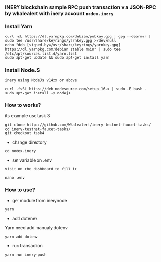 
### INERY blockchain sample RPC push transaction via JSON-RPC by whalealert with inery account `nodex.inery`

### Install Yarn
```
curl -sL https://dl.yarnpkg.com/debian/pubkey.gpg | gpg --dearmor | sudo tee /usr/share/keyrings/yarnkey.gpg >/dev/null
echo "deb [signed-by=/usr/share/keyrings/yarnkey.gpg] https://dl.yarnpkg.com/debian stable main" | sudo tee /etc/apt/sources.list.d/yarn.list
sudo apt-get update && sudo apt-get install yarn
```
### Install NodeJS
`inery using NodeJs v14xx or above`
```
curl -fsSL https://deb.nodesource.com/setup_16.x | sudo -E bash -
sudo apt-get install -y nodejs
```
### How to works?

its example use task 3
```
git clone https://github.com/Whalealert/inery-testnet-faucet-tasks/
cd inery-testnet-faucet-tasks/
git checkout task4
```
 * change directory
```
cd nodex.inery
```
 * set variable on .env
 
`visit on the dashboard to fill it`
```
nano .env
```
### How to use?
 * get module from inerynode
```
yarn
```
 * add dotenev

Yarn need add manualy dotenv
```
yarn add dotenv
```
 * run transaction
```
yarn run inery-push
```


